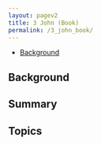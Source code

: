 ```yaml
---
layout: pagev2
title: 3 John (Book)
permalink: /3_john_book/
---
```

- [Background](#background)

## Background

## Summary

## Topics

